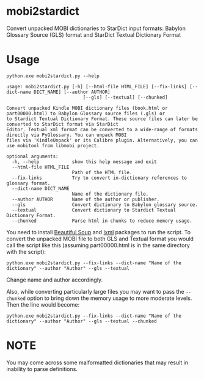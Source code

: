# mobi2stardict
Convert unpacked MOBI dictionaries to StarDict input formats: Babylon Glossary Source (GLS) format and StarDict Textual Dictionary Format

# Usage
`python.exe mobi2stardict.py --help`
```
usage: mobi2stardict.py [-h] [--html-file HTML_FILE] [--fix-links] [--dict-name DICT_NAME] [--author AUTHOR]
                            [--gls] [--textual] [--chunked]

Convert unpacked Kindle MOBI dictionary files (book.html or part00000.html) to Babylon Glossary source files (.gls) or
to Stardict Textual Dictionary Format. These source files can later be converted to StarDict format via StarDict
Editor. Textual xml format can be converted to a wide-range of formats directly via PyGlossary. You can unpack MOBI
files via 'KindleUnpack' or its Calibre plugin. Alternatively, you can use mobitool from libmobi project.

optional arguments:
  -h, --help            show this help message and exit
  --html-file HTML_FILE
                        Path of the HTML file.
  --fix-links           Try to convert in-dictionary references to glossary format.
  --dict-name DICT_NAME
                        Name of the dictionary file.
  --author AUTHOR       Name of the author or publisher.
  --gls                 Convert dictionary to Babylon glossary source.
  --textual             Convert dictionary to Stardict Textual Dictionary Format.
  --chunked             Parse html in chunks to reduce memory usage.
```
You need to install [Beautiful Soup](https://www.crummy.com/software/BeautifulSoup/bs4/doc/#installing-beautiful-soup) and [lxml](https://lxml.de/installation.html) packages to run the script.
To convert the unpacked MOBI file to both GLS and Textual format you would call the script like this (assuming part00000.html is in the same directory with the script):
````
python.exe mobi2stardict.py --fix-links --dict-name "Name of the dictionary" --author "Author" --gls --textual
````
Change name and author accordingly.

Also, while converting particularly large files you may want to pass the `--chunked` option to bring down the memory usage to more moderate levels. Then the line would become:
````
python.exe mobi2stardict.py --fix-links --dict-name "Name of the dictionary" --author "Author" --gls --textual --chunked
````

# NOTE
You may come across some malformatted dictionaries that may result in inability to parse definitions.
